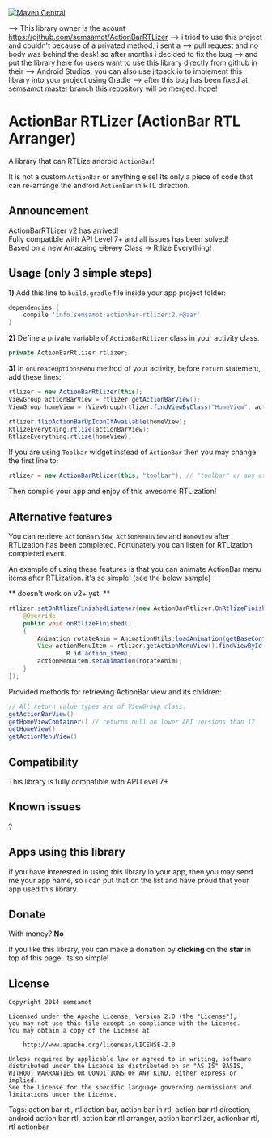 [![Maven Central](https://maven-badges.herokuapp.com/maven-central/info.semsamot/actionbar-rtlizer/badge.svg?style=flat)](https://maven-badges.herokuapp.com/maven-central/info.semsamot/actionbar-rtlizer)

--> This library owner is the acount https://github.com/semsamot/ActionBarRTLizer
--> i tried to use this project and couldn't because of a privated method, i sent a
--> pull request and no body was behind the desk! so after months i decided to fix the bug
--> and put the library here for users want to use this library directly from github in their
--> Android Studios, you can also use jitpack.io to implement this library into your project using Gradle
--> after this bug has been fixed at semsamot master branch this repository will be merged. hope!

ActionBar RTLizer (ActionBar RTL Arranger)
===

A library that can RTLize android `ActionBar`!

It is not a custom `ActionBar` or anything else!
Its only a piece of code that can re-arrange the android `ActionBar` in RTL direction.

Announcement
---
ActionBarRTLizer v2 has arrived!  
Fully compatible with API Level 7+ and all issues has been solved!  
Based on a new Amazaing ~~Library~~ Class -> Rtlize Everything!  

Usage (only 3 simple steps)
---
**1)** Add this line to `build.gradle` file inside your app project folder:
```groovy
dependencies {
    compile 'info.semsamot:actionbar-rtlizer:2.+@aar'
}
```

**2)** Define a private variable of `ActionBarRtlizer` class in your activity class.

```java
private ActionBarRtlizer rtlizer;
```

**3)** In `onCreateOptionsMenu` method of your activity, before `return` statement, add these lines:

```java
rtlizer = new ActionBarRtlizer(this);
ViewGroup actionBarView = rtlizer.getActionBarView();
ViewGroup homeView = (ViewGroup)rtlizer.findViewByClass("HomeView", actionBarView);

rtlizer.flipActionBarUpIconIfAvailable(homeView);
RtlizeEverything.rtlize(actionBarView);
RtlizeEverything.rtlize(homeView);
```

If you are using `Toolbar` widget instead of `ActionBar` then you may change the first line to:
```java
rtlizer = new ActionBarRtlizer(this, "toolbar"); // "toolbar" or any other id for your Toolbar widget.
```

Then compile your app and enjoy of this awesome RTLization!

Alternative features
---
You can retrieve `ActionBarView`, `ActionMenuView` and `HomeView` after RTLization has been completed.
Fortunately you can listen for RTLization completed event.

An example of using these features is that you can animate ActionBar menu items after RTLization. it's so simple! (see the below sample)

 ** doesn't work on v2+ yet. **
```java
rtlizer.setOnRtlizeFinishedListener(new ActionBarRtlizer.OnRtlizeFinishedListener() {
    @Override
    public void onRtlizeFinished()
    {
        Animation rotateAnim = AnimationUtils.loadAnimation(getBaseContext(), R.anim.rotate);
        View actionMenuItem = rtlizer.getActionMenuView().findViewById(
                R.id.action_item);
        actionMenuItem.setAnimation(rotateAnim);
    }
});
```

Provided methods for retrieving ActionBar view and its children:

```java
// All return value types are of ViewGroup class.
getActionBarView()
getHomeViewContainer() // returns null on lower API versions than 17
getHomeView()
getActionMenuView()
```

Compatibility
---
This library is fully compatible with API Level 7+

Known issues
---
?

Apps using this library
---
If you have interested in using this library in your app, then you may send me your app name, so i can put that on the list and have proud that your app used this library.

Donate
---
With money? **No**

If you like this library, you can make a donation by **clicking** on the **star** in top of this page. Its so simple!

License
---
```
Copyright 2014 semsamot

Licensed under the Apache License, Version 2.0 (the "License");
you may not use this file except in compliance with the License.
You may obtain a copy of the License at

    http://www.apache.org/licenses/LICENSE-2.0

Unless required by applicable law or agreed to in writing, software
distributed under the License is distributed on an "AS IS" BASIS,
WITHOUT WARRANTIES OR CONDITIONS OF ANY KIND, either express or implied.
See the License for the specific language governing permissions and
limitations under the License.
```

Tags:
action bar rtl, rtl action bar, action bar in rtl, action bar rtl direction, android action bar rtl, action bar rtl arranger, action bar rtlizer, actionbar rtl, rtl actionbar
